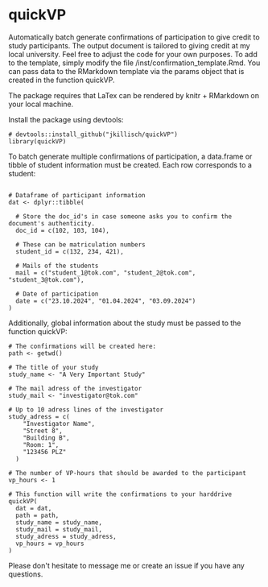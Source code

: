 # quickVP

Automatically batch generate confirmations of participation to give credit to study participants. The output document is tailored to giving credit at my local university. Feel free to adjust the code for your own purposes. To add to the template, simply modify the file /inst/confirmation_template.Rmd. You can pass data to the RMarkdown template via the params object that is created in the function quickVP.

The package requires that LaTex can be rendered by knitr + RMarkdown on your local machine.

Install the package using devtools:

```{r}
# devtools::install_github("jkillisch/quickVP")
library(quickVP)
```

To batch generate multiple confirmations of participation, a data.frame or tibble of student information must be created. Each row corresponds to a student:

```{r}

# Dataframe of participant information
dat <- dplyr::tibble(
  
  # Store the doc_id's in case someone asks you to confirm the document's authenticity.
  doc_id = c(102, 103, 104),
  
  # These can be matriculation numbers
  student_id = c(132, 234, 421),
  
  # Mails of the students
  mail = c("student_1@tok.com", "student_2@tok.com", "student_3@tok.com"),
  
  # Date of participation
  date = c("23.10.2024", "01.04.2024", "03.09.2024")
)

```

Additionally, global information about the study must be passed to the function quickVP:

```{r}
# The confirmations will be created here:
path <- getwd()

# The title of your study
study_name <- "A Very Important Study"

# The mail adress of the investigator
study_mail <- "investigator@tok.com"

# Up to 10 adress lines of the investigator
study_adress = c(
    "Investigator Name",
    "Street 8",
    "Building B",
    "Room: 1",
    "123456 PLZ"
  )

# The number of VP-hours that should be awarded to the participant
vp_hours <- 1

# This function will write the confirmations to your harddrive
quickVP(
  dat = dat,
  path = path,
  study_name = study_name,
  study_mail = study_mail,
  study_adress = study_adress,
  vp_hours = vp_hours
)
```

Please don't hesitate to message me or create an issue if you have any questions.
